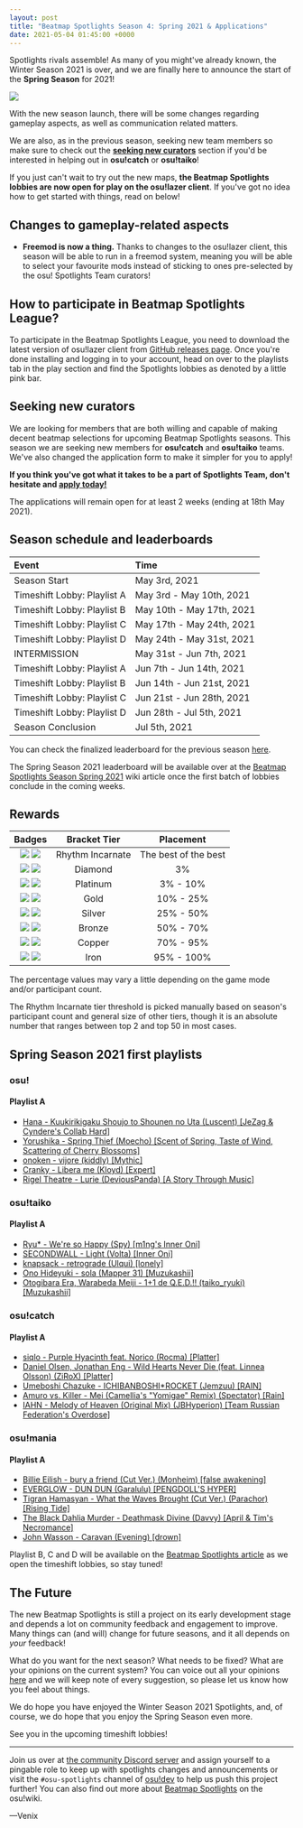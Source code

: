 ```yaml
---
layout: post
title: "Beatmap Spotlights Season 4: Spring 2021 & Applications"
date: 2021-05-04 01:45:00 +0000
---
```


Spotlights rivals assemble! As many of you might've already known, the Winter Season 2021 is over, and we are finally here to announce the start of the **Spring Season** for 2021!

![](/wiki/shared/news/banners/beatmap-spotlights.jpg)

With the new season launch, there will be some changes regarding gameplay aspects, as well as communication related matters.

We are also, as in the previous season, seeking new team members so make sure to check out the **[seeking new curators](#seeking-new-curators)** section if you'd be interested in helping out in **osu!catch** or **osu!taiko**!

If you just can't wait to try out the new maps, **the Beatmap Spotlights lobbies are now open for play on the osu!lazer client**. If you've got no idea how to get started with things, read on below!

## Changes to gameplay-related aspects

- **Freemod is now a thing.** Thanks to changes to the osu!lazer client, this season will be able to run in a freemod system, meaning you will be able to select your favourite mods instead of sticking to ones pre-selected by the osu! Spotlights Team curators!

## How to participate in Beatmap Spotlights League?

To participate in the Beatmap Spotlights League, you need to download the latest version of osu!lazer client from [GitHub releases page](https://github.com/ppy/osu/releases/latest). Once you're done installing and logging in to your account, head on over to the playlists tab in the play section and find the Spotlights lobbies as denoted by a little pink bar.

## Seeking new curators

We are looking for members that are both willing and capable of making decent beatmap selections for upcoming Beatmap Spotlights seasons. This season we are seeking new members for **osu!catch** and **osu!taiko** teams. We've also changed the application form to make it simpler for you to apply!

**If you think you've got what it takes to be a part of Spotlights Team, don't hesitate and [apply today!](https://spotlights.team/app)**

The applications will remain open for at least 2 weeks (ending at 18th May 2021).

## Season schedule and leaderboards

| Event | Time |
| :-- | :-- |
| Season Start | May 3rd, 2021 |
| Timeshift Lobby: Playlist A | May 3rd - May 10th, 2021 |
| Timeshift Lobby: Playlist B | May 10th - May 17th, 2021 |
| Timeshift Lobby: Playlist C | May 17th - May 24th, 2021 |
| Timeshift Lobby: Playlist D | May 24th - May 31st, 2021 |
| INTERMISSION | May 31st - Jun 7th, 2021 |
| Timeshift Lobby: Playlist A | Jun 7th - Jun 14th, 2021 |
| Timeshift Lobby: Playlist B | Jun 14th - Jun 21st, 2021 |
| Timeshift Lobby: Playlist C | Jun 21st - Jun 28th, 2021 |
| Timeshift Lobby: Playlist D | Jun 28th - Jul 5th, 2021 |
| Season Conclusion | Jul 5th, 2021 |

You can check the finalized leaderboard for the previous season [here](https://docs.google.com/spreadsheets/d/e/2PACX-1vRap2yEiRfYPplKL0kt2SGx9WCxvlRLj2OKH9dqmTMpF_wzCTcyfpRyQBKM1P9tL_pNUa_6JTBX6acY/pubhtml).

The Spring Season 2021 leaderboard will be available over at the [Beatmap Spotlights Season Spring 2021](/wiki/Beatmap_Spotlights/Seasons/2021_Spring) wiki article once the first batch of lobbies conclude in the coming weeks.

## Rewards

| Badges | Bracket Tier | Placement |
| :--: | :--: | :--: |
| ![](/wiki/Beatmap_Spotlights/img/badges/spring_2021/osu/ri_1.png) ![](/wiki/Beatmap_Spotlights/img/badges/spring_2021/osu/ri_2.png) | Rhythm Incarnate | The best of the best |
| ![](/wiki/Beatmap_Spotlights/img/badges/spring_2021/osu/diamond_1.png) ![](/wiki/Beatmap_Spotlights/img/badges/spring_2021/osu/diamond_2.png) | Diamond | 3% |
| ![](/wiki/Beatmap_Spotlights/img/badges/spring_2021/osu/platinum_1.png) ![](/wiki/Beatmap_Spotlights/img/badges/spring_2021/osu/platinum_2.png) | Platinum | 3% - 10% |
| ![](/wiki/Beatmap_Spotlights/img/badges/spring_2021/osu/gold_1.png) ![](/wiki/Beatmap_Spotlights/img/badges/spring_2021/osu/gold_2.png) | Gold | 10% - 25% |
| ![](/wiki/Beatmap_Spotlights/img/badges/spring_2021/osu/silver_1.png) ![](/wiki/Beatmap_Spotlights/img/badges/spring_2021/osu/silver_2.png) | Silver | 25% - 50% |
| ![](/wiki/Beatmap_Spotlights/img/badges/spring_2021/osu/bronze_1.png) ![](/wiki/Beatmap_Spotlights/img/badges/spring_2021/osu/bronze_2.png) | Bronze | 50% - 70% |
| ![](/wiki/Beatmap_Spotlights/img/badges/spring_2021/osu/copper_1.png) ![](/wiki/Beatmap_Spotlights/img/badges/spring_2021/osu/copper_2.png) | Copper | 70% - 95% |
| ![](/wiki/Beatmap_Spotlights/img/badges/spring_2021/osu/iron_1.png) ![](/wiki/Beatmap_Spotlights/img/badges/spring_2021/osu/iron_2.png) | Iron | 95% - 100% |

The percentage values may vary a little depending on the game mode and/or participant count.

The Rhythm Incarnate tier threshold is picked manually based on season's participant count and general size of other tiers, though it is an absolute number that ranges between top 2 and top 50 in most cases.

## Spring Season 2021 first playlists

### osu!

#### Playlist A

- [Hana - Kuukirikigaku Shoujo to Shounen no Uta (Luscent) \[JeZag & Cyndere's Collab Hard\]](https://osu.ppy.sh/beatmapsets/1164291#osu/2744107)
- [Yorushika - Spring Thief (Moecho) \[Scent of Spring, Taste of Wind, Scattering of Cherry Blossoms\]](https://osu.ppy.sh/beatmapsets/1348249#osu/2791894)
- [onoken - vijore (kiddly) \[Mythic\]](https://osu.ppy.sh/beatmapsets/248948#osu/572475)
- [Cranky - Libera me (Kloyd) \[Expert\]](https://osu.ppy.sh/beatmapsets/1085726#osu/2270319)
- [Rigel Theatre - Lurie (DeviousPanda) \[A Story Through Music\]](https://osu.ppy.sh/beatmapsets/909302#osu/1897497)

### osu!taiko

#### Playlist A

- [Ryu\* - We're so Happy (Spy) \[m1ng's Inner Oni\]](https://osu.ppy.sh/beatmapsets/120838#taiko/314179)
- [SECONDWALL - Light (Volta) \[Inner Oni\]](https://osu.ppy.sh/beatmapsets/1318825#taiko/2732076)
- [knapsack - retrograde (Ulqui) \[lonely\]](https://osu.ppy.sh/beatmapsets/1283361#taiko/2665243)
- [Ono Hideyuki - sola (Mapper 31) \[Muzukashii\]](https://osu.ppy.sh/beatmapsets/131347#taiko/330868)
- [Otogibara Era, Warabeda Meiji - 1+1 de Q.E.D.!! (taiko\_ryuki) \[Muzukashii\]](https://osu.ppy.sh/beatmapsets/1107475#taiko/2318105)

### osu!catch

#### Playlist A

- [siqlo - Purple Hyacinth feat. Norico (Rocma) \[Platter\]](https://osu.ppy.sh/beatmapsets/1245826#fruits/2589589)
- [Daniel Olsen, Jonathan Eng - Wild Hearts Never Die (feat. Linnea Olsson) (ZiRoX) \[Platter\]](https://osu.ppy.sh/beatmapsets/1330448#fruits/2756540)
- [Umeboshi Chazuke - ICHIBANBOSHI\*ROCKET (Jemzuu) \[RAIN\]](https://osu.ppy.sh/beatmapsets/1258751#fruits/2633232)
- [Amuro vs. Killer - Mei (Camellia's "Yomigae" Remix) (Spectator) \[Rain\]](https://osu.ppy.sh/beatmapsets/1246989#fruits/2653218)
- [IAHN - Melody of Heaven (Original Mix) (JBHyperion) \[Team Russian Federation's Overdose\]](https://osu.ppy.sh/beatmapsets/1025255#fruits/2144404)

### osu!mania

#### Playlist A

- [Billie Eilish - bury a friend (Cut Ver.) (Monheim) \[false awakening\]](https://osu.ppy.sh/beatmapsets/1039475#mania/2172838)
- [EVERGLOW - DUN DUN (Garalulu) \[PENGDOLL'S HYPER\]](https://osu.ppy.sh/beatmapsets/1217089#mania/2532342)
- [Tigran Hamasyan - What the Waves Brought (Cut Ver.) (Parachor) \[Rising Tide\]](https://osu.ppy.sh/beatmapsets/1081010#mania/2261508)
- [The Black Dahlia Murder - Deathmask Divine (Davvy) \[April & Tim's Necromance\]](https://osu.ppy.sh/beatmapsets/1363029#mania/2819895)
- [John Wasson - Caravan (Evening) \[drown\]](https://osu.ppy.sh/beatmapsets/1086739#mania/2272532)

Playlist B, C and D will be available on the [Beatmap Spotlights article](/wiki/Beatmap_Spotlights) as we open the timeshift lobbies, so stay tuned!

## The Future

The new Beatmap Spotlights is still a project on its early development stage and depends a lot on community feedback and engagement to improve. Many things can (and will) change for future seasons, and it all depends on *your* feedback!

What do you want for the next season? What needs to be fixed? What are your opinions on the current system? You can voice out all your opinions [here](https://osu.ppy.sh/community/forums/topics/1310022) and we will keep note of every suggestion, so please let us know how you feel about things.

We do hope you have enjoyed the Winter Season 2021 Spotlights, and, of course, we do hope that you enjoy the Spring Season even more.

See you in the upcoming timeshift lobbies!

---

Join us over at [the community Discord server](https://discord.gg/0Vxo9AsejDkGlk3H) and assign yourself to a pingable role to keep up with spotlights changes and announcements or visit the ``#osu-spotlights`` channel of [osu!dev](https://discord.gg/ppy) to help us push this project further! You can also find out more about [Beatmap Spotlights](/wiki/Beatmap_Spotlights) on the osu!wiki.

—Venix
